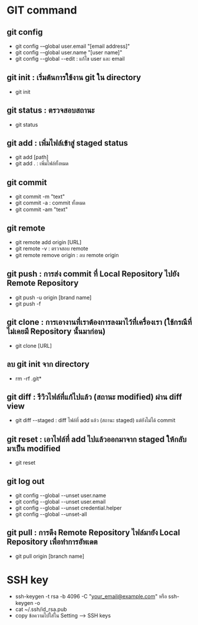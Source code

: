 # GIT command
## git config
- git config -–global user.email "[email address]" 
- git config -–global user.name "[user name]"
- git config --global --edit : แก้ไข user และ email
## git init : เริ่มต้นการใช้งาน git ใน directory
- git init
## git status : ตรวจสอบสถานะ
- git status
## git add : เพิ่มไฟล์เข้าสู่ staged status
- git add [path]
- git add . : เพิ่มไฟล์ทั้งหมด
## git commit 
- git commit -m "text"
- git commit -a : commit ทั้งหมด
- git commit -am "text"
## git remote
- git remote add origin [URL]
- git remote -v : ตรวจสอบ remote
- git remote remove origin : ลบ remote origin
## git push : การส่ง commit ที่ Local Repository ไปยัง Remote Repository
- git push -u origin [brand name]
- git push -f


## git clone : การเอางานที่เราต้องการลงมาไว้ที่เครื่องเรา (ใช้กรณีที่ไม่เคยมี Repository นั้นมาก่อน)
- git clone [URL]
## ลบ git init จาก directory
- rm -rf .git*
## git diff : รีวิวไฟล์ที่แก้ไปแล้ว (สถานะ modified) ผ่าน diff view
- git diff --staged :  diff ไฟล์ที่ add แล้ว (สถานะ staged) แต่ยังไม่ได้ commit
## git reset : เอาไฟล์ที่ add ไปแล้วออกมาจาก staged ให้กลับมาเป็น modified
- git reset
## git log out 
- git config --global --unset user.name
- git config --global --unset user.email
- git config --global --unset credential.helper
- git config --global --unset-all 
## git pull : การดึง Remote Repository ไฟล์มายัง Local Repository เพื่อทำการอัพเดต 
- git pull origin [branch name]
# SSH key 
- ssh-keygen -t rsa -b 4096 -C "your_email@example.com" หรือ  ssh-keygen -o
- cat ~/.ssh/id_rsa.pub 
- copy ข้อความไปใส่ใน Setting --> SSH keys
